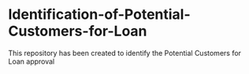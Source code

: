 # Identification-of-Potential-Customers-for-Loan
This repository has been created to identify the Potential Customers for Loan approval
